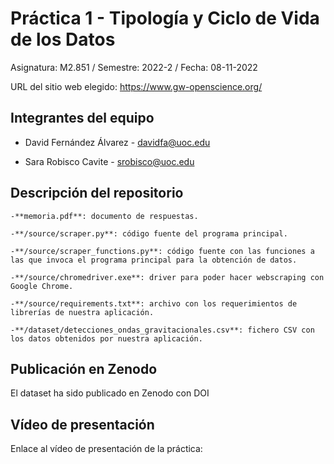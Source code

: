 # Práctica 1 - Tipología y Ciclo de Vida de los Datos

Asignatura: M2.851 / Semestre: 2022-2 / Fecha: 08-11-2022

URL del sitio web elegido: https://www.gw-openscience.org/

## Integrantes del equipo

* David Fernández Álvarez - davidfa@uoc.edu

* Sara Robisco Cavite - srobisco@uoc.edu

## Descripción del repositorio

    -**memoria.pdf**: documento de respuestas.
    
    -**/source/scraper.py**: código fuente del programa principal. 
    
    -**/source/scraper_functions.py**: código fuente con las funciones a las que invoca el programa principal para la obtención de datos.
    
    -**/source/chromedriver.exe**: driver para poder hacer webscraping con Google Chrome.
    
    -**/source/requirements.txt**: archivo con los requerimientos de librerías de nuestra aplicación.
    
    -**/dataset/detecciones_ondas_gravitacionales.csv**: fichero CSV con los datos obtenidos por nuestra aplicación.
    

## Publicación en Zenodo

El dataset ha sido publicado en Zenodo con DOI

## Vídeo de presentación

Enlace al vídeo de presentación de la práctica:
